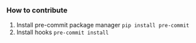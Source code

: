 ### How to contribute
1. Install pre-commit package manager `pip install pre-commit`
2. Install hooks `pre-commit install`
